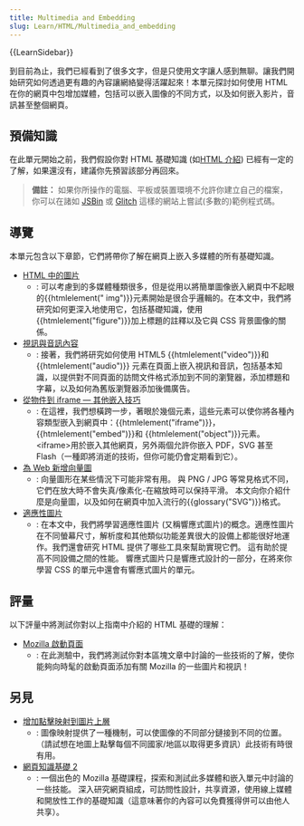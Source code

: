 ```yaml
---
title: Multimedia and Embedding
slug: Learn/HTML/Multimedia_and_embedding
---
```


{{LearnSidebar}}

到目前為止，我們已經看到了很多文字，但是只使用文字讓人感到無聊。讓我們開始研究如何透過更有趣的內容讓網絡變得活躍起來！本單元探討如何使用 HTML 在你的網頁中包增加媒體，包括可以嵌入圖像的不同方式，以及如何嵌入影片，音訊甚至整個網頁。

## 預備知識

在此單元開始之前，我們假設你對 HTML 基礎知識 (如[HTML 介紹](/zh-TW/docs/Learn/HTML/Introduction_to_HTML)) 已經有一定的了解，如果還沒有，建議你先預習該部分再回來。

> **備註：** 如果你所操作的電腦、平板或裝置環境不允許你建立自己的檔案，你可以在諸如 [JSBin](https://jsbin.com/) 或 [Glitch](https://glitch.com/) 這樣的網站上嘗試(多數的)範例程式碼。

## 導覽

本單元包含以下章節，它們將帶你了解在網頁上嵌入多媒體的所有基礎知識。

- [HTML 中的圖片](/zh-TW/docs/Learn/HTML/Multimedia_and_embedding/Images_in_HTML)
  - : 可以考慮到的多媒體種類很多，但是從用以將簡單圖像嵌入網頁中不起眼的{{htmlelement(" img")}}元素開始是很合乎邏輯的。在本文中，我們將研究如何更深入地使用它，包括基礎知識，使用{{htmlelement("figure")}}加上標題的註釋以及它與 CSS 背景圖像的關係。
- [視訊與音訊內容](/zh-TW/docs/Learn/HTML/Multimedia_and_embedding/Video_and_audio_content)
  - : 接著，我們將研究如何使用 HTML5 {{htmlelement("video")}}和{{htmlelement("audio")}} 元素在頁面上嵌入視訊和音訊，包括基本知識，以提供對不同頁面的訪問文件格式添加到不同的瀏覽器，添加標題和字幕，以及如何為舊版瀏覽器添加後備廣告。
- [從物件到 iframe — 其他嵌入技巧](/zh-TW/docs/Learn/HTML/Multimedia_and_embedding/Other_embedding_technologies)
  - : 在這裡，我們想橫跨一步，著眼於幾個元素，這些元素可以使你將各種內容類型嵌入到網頁中：{{htmlelement("iframe")}}，{{htmlelement("embed")}}和 {{htmlelement("object")}}元素。 \<iframe>用於嵌入其他網頁，另外兩個允許你嵌入 PDF，SVG 甚至 Flash（一種即將消逝的技術，但你可能仍會定期看到它）。
- [為 Web 新增向量圖](/zh-TW/docs/Learn/HTML/Multimedia_and_embedding/Adding_vector_graphics_to_the_Web)
  - : 向量圖形在某些情況下可能非常有用。 與 PNG / JPG 等常見格式不同，它們在放大時不會失真/像素化-在縮放時可以保持平滑。 本文向你介紹什麼是向量圖，以及如何在網頁中加入流行的{{glossary("SVG")}}格式。
- [適應性圖片](/zh-TW/docs/Learn/HTML/Multimedia_and_embedding/Responsive_images)
  - : 在本文中，我們將學習適應性圖片 (又稱響應式圖片)的概念。適應性圖片在不同螢幕尺寸，解析度和其他類似功能差異很大的設備上都能很好地運作。我們還會研究 HTML 提供了哪些工具來幫助實現它們。 這有助於提高不同設備之間的性能。 響應式圖片只是響應式設計的一部分，在將來你學習 CSS 的單元中還會有響應式圖片的單元。

## 評量

以下評量中將測試你對以上指南中介紹的 HTML 基礎的理解：

- [Mozilla 啟動頁面](/zh-TW/docs/Learn/HTML/Multimedia_and_embedding/Mozilla_splash_page)
  - : 在此測驗中，我們將測試你對本區塊文章中討論的一些技術的了解，使你能夠向時髦的啟動頁面添加有關 Mozilla 的一些圖片和視訊！

## 另見

- [增加點擊映射到圖片上層](/zh-TW/docs/Learn/HTML/Howto/Add_a_hit_map_on_top_of_an_image)
  - : 圖像映射提供了一種機制，可以使圖像的不同部分鏈接到不同的位置。（請試想在地圖上點擊每個不同國家/地區以取得更多資訊）此技術有時很有用。
- [網頁知識基礎 2](https://teach.mozilla.org/activities/web-lit-basics-two/)
  - : 一個出色的 Mozilla 基礎課程，探索和測試此多媒體和嵌入單元中討論的一些技能。 深入研究網頁組成，可訪問性設計，共享資源，使用線上媒體和開放性工作的基礎知識（這意味著你的內容可以免費獲得併可以由他人共享）。
